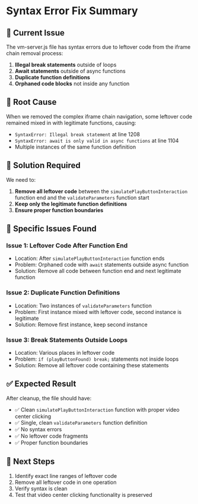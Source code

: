 # Syntax Error Fix Summary

## 🚨 Current Issue

The vm-server.js file has syntax errors due to leftover code from the iframe chain removal process:

1. **Illegal break statements** outside of loops
2. **Await statements** outside of async functions  
3. **Duplicate function definitions**
4. **Orphaned code blocks** not inside any function

## 🔧 Root Cause

When we removed the complex iframe chain navigation, some leftover code remained mixed in with legitimate functions, causing:

- `SyntaxError: Illegal break statement` at line 1208
- `SyntaxError: await is only valid in async functions` at line 1104
- Multiple instances of the same function definition

## 🎯 Solution Required

We need to:

1. **Remove all leftover code** between the `simulatePlayButtonInteraction` function end and the `validateParameters` function start
2. **Keep only the legitimate function definitions**
3. **Ensure proper function boundaries**

## 📍 Specific Issues Found

### Issue 1: Leftover Code After Function End
- Location: After `simulatePlayButtonInteraction` function ends
- Problem: Orphaned code with `await` statements outside async function
- Solution: Remove all code between function end and next legitimate function

### Issue 2: Duplicate Function Definitions  
- Location: Two instances of `validateParameters` function
- Problem: First instance mixed with leftover code, second instance is legitimate
- Solution: Remove first instance, keep second instance

### Issue 3: Break Statements Outside Loops
- Location: Various places in leftover code
- Problem: `if (playButtonFound) break;` statements not inside loops
- Solution: Remove all leftover code containing these statements

## ✅ Expected Result

After cleanup, the file should have:
- ✅ Clean `simulatePlayButtonInteraction` function with proper video center clicking
- ✅ Single, clean `validateParameters` function definition  
- ✅ No syntax errors
- ✅ No leftover code fragments
- ✅ Proper function boundaries

## 🔄 Next Steps

1. Identify exact line ranges of leftover code
2. Remove all leftover code in one operation
3. Verify syntax is clean
4. Test that video center clicking functionality is preserved